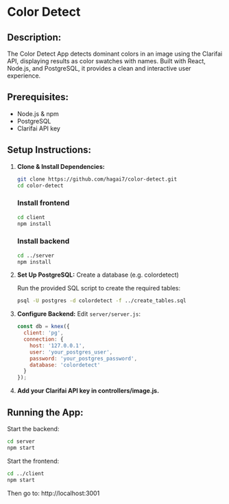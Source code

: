 # **Color Detect**
## **Description:**
The Color Detect App detects dominant colors in an image using the Clarifai API, displaying results as color swatches with names. Built with React, Node.js, and PostgreSQL, it provides a clean and interactive user experience.

## **Prerequisites:**
- Node.js & npm
- PostgreSQL
- Clarifai API key

## **Setup Instructions:**
1. **Clone & Install Dependencies:**
    ```bash
    git clone https://github.com/hagai7/color-detect.git
    cd color-detect
    ```

    ### **Install frontend**
    ```bash
    cd client
    npm install
    ```

    ### **Install backend**
    ```bash
    cd ../server
    npm install
    ```

2. **Set Up PostgreSQL:**
    Create a database (e.g. colordetect)

    Run the provided SQL script to create the required tables:
    ```bash
    psql -U postgres -d colordetect -f ../create_tables.sql
    ```

3. **Configure Backend:**
    Edit `server/server.js`:
    ```javascript
    const db = knex({
      client: 'pg',
      connection: {
        host: '127.0.0.1',
        user: 'your_postgres_user',
        password: 'your_postgres_password',
        database: 'colordetect'
      }
    });
    ```

4. **Add your Clarifai API key in controllers/image.js.**

## **Running the App:**
Start the backend:
```bash
cd server
npm start
```

Start the frontend:
```bash
cd ../client
npm start
```
Then go to: http://localhost:3001
